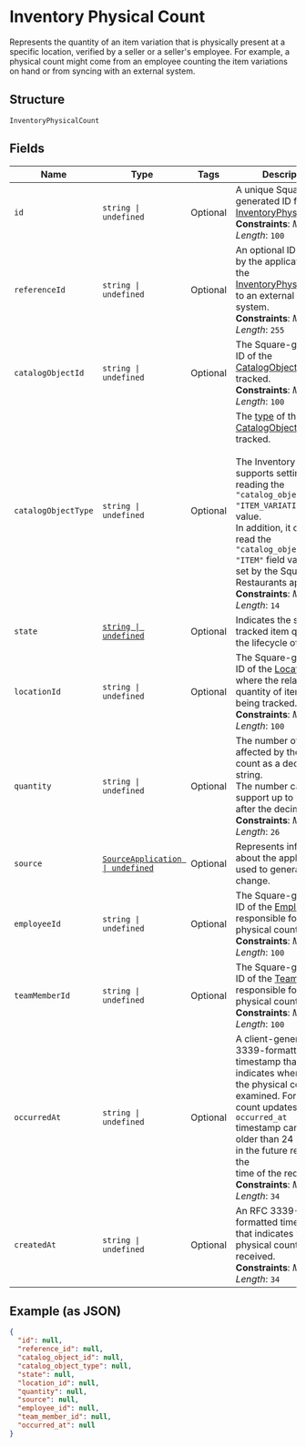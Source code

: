 
# Inventory Physical Count

Represents the quantity of an item variation that is physically present
at a specific location, verified by a seller or a seller's employee. For example,
a physical count might come from an employee counting the item variations on
hand or from syncing with an external system.

## Structure

`InventoryPhysicalCount`

## Fields

| Name | Type | Tags | Description |
|  --- | --- | --- | --- |
| `id` | `string \| undefined` | Optional | A unique Square-generated ID for the<br>[InventoryPhysicalCount](../../doc/models/inventory-physical-count.md).<br>**Constraints**: *Maximum Length*: `100` |
| `referenceId` | `string \| undefined` | Optional | An optional ID provided by the application to tie the<br>[InventoryPhysicalCount](../../doc/models/inventory-physical-count.md) to an external<br>system.<br>**Constraints**: *Maximum Length*: `255` |
| `catalogObjectId` | `string \| undefined` | Optional | The Square-generated ID of the<br>[CatalogObject](../../doc/models/catalog-object.md) being tracked.<br>**Constraints**: *Maximum Length*: `100` |
| `catalogObjectType` | `string \| undefined` | Optional | The [type](../../doc/models/catalog-object-type.md) of the [CatalogObject](../../doc/models/catalog-object.md) being tracked.<br><br>The Inventory API supports setting and reading the `"catalog_object_type": "ITEM_VARIATION"` field value.<br>In addition, it can also read the `"catalog_object_type": "ITEM"` field value that is set by the Square Restaurants app.<br>**Constraints**: *Maximum Length*: `14` |
| `state` | [`string \| undefined`](../../doc/models/inventory-state.md) | Optional | Indicates the state of a tracked item quantity in the lifecycle of goods. |
| `locationId` | `string \| undefined` | Optional | The Square-generated ID of the [Location](../../doc/models/location.md) where the related<br>quantity of items is being tracked.<br>**Constraints**: *Maximum Length*: `100` |
| `quantity` | `string \| undefined` | Optional | The number of items affected by the physical count as a decimal string.<br>The number can support up to 5 digits after the decimal point.<br>**Constraints**: *Maximum Length*: `26` |
| `source` | [`SourceApplication \| undefined`](../../doc/models/source-application.md) | Optional | Represents information about the application used to generate a change. |
| `employeeId` | `string \| undefined` | Optional | The Square-generated ID of the [Employee](../../doc/models/employee.md) responsible for the<br>physical count.<br>**Constraints**: *Maximum Length*: `100` |
| `teamMemberId` | `string \| undefined` | Optional | The Square-generated ID of the [Team Member](../../doc/models/team-member.md) responsible for the<br>physical count.<br>**Constraints**: *Maximum Length*: `100` |
| `occurredAt` | `string \| undefined` | Optional | A client-generated RFC 3339-formatted timestamp that indicates when<br>the physical count was examined. For physical count updates, the `occurred_at`<br>timestamp cannot be older than 24 hours or in the future relative to the<br>time of the request.<br>**Constraints**: *Maximum Length*: `34` |
| `createdAt` | `string \| undefined` | Optional | An RFC 3339-formatted timestamp that indicates when the physical count is received.<br>**Constraints**: *Maximum Length*: `34` |

## Example (as JSON)

```json
{
  "id": null,
  "reference_id": null,
  "catalog_object_id": null,
  "catalog_object_type": null,
  "state": null,
  "location_id": null,
  "quantity": null,
  "source": null,
  "employee_id": null,
  "team_member_id": null,
  "occurred_at": null
}
```


